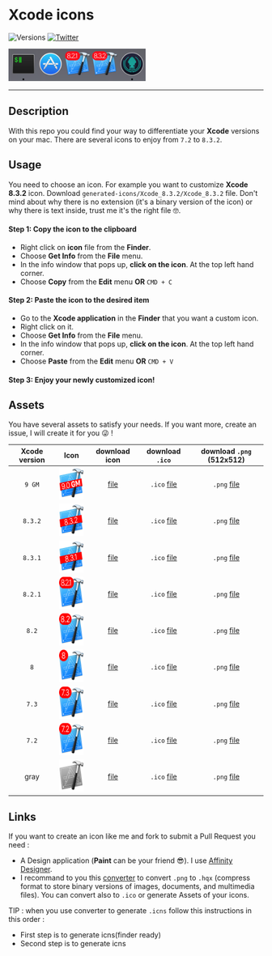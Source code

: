 # Xcode icons

![Versions](https://img.shields.io/badge/versions->=7.2-333333.svg?style=flat-square)
[![Twitter](https://img.shields.io/badge/twitter-@StevenWatremez-blue.svg?style=flat-square)](http://twitter.com/StevenWatremez)

<img alt="Xcode_8.3.2" src="img/dock.png"  height="64" />

---

## Description
With this repo you could find your way to differentiate your **Xcode** versions on your mac. There are several icons to enjoy from `7.2` to `8.3.2`. 

## Usage
You need to choose an icon. For example you want to customize **Xcode 8.3.2** icon. Download `generated-icons/Xcode_8.3.2/Xcode_8.3.2` file. Don't mind about why there is no extension (it's a binary version of the icon) or why there is text inside, trust me it's the right file 🤓.

#### Step 1: Copy the icon to the clipboard
- Right click on **icon** file from the **Finder**.
- Choose **Get Info** from the **File** menu.
- In the info window that pops up, **click on the icon**. At the top left hand corner.
- Choose **Copy** from the **Edit** menu **OR** `CMD + C` 

#### Step 2: Paste the icon to the desired item
- Go to the **Xcode application** in the **Finder** that you want a custom icon.
- Right click on it.
- Choose **Get Info** from the **File** menu.
- In the info window that pops up, **click on the icon**. At the top left hand corner.
- Choose **Paste** from the **Edit** menu **OR** `CMD + V`

#### Step 3: Enjoy your newly customized icon!

## Assets
You have several assets to satisfy your needs. If you want more, create an issue, I will create it for you 😜 !

| Xcode version |    Icon    |        download icon         |        download `.ico`         |        download `.png` (512x512)      |
|:-------------:|:----------:|:---------------------------------:|:---------------------------------:|:----------------------------------------:|
|`9 GM`| <img alt="Xcode_9_GM" src="modified-icons/Xcode_9GM.png" width="64" height="64" /> |  [file](generated-icons/Xcode_8.3.2/Xcode_8.3.2) |`.ico` [file](generated-icons/Xcode_8.3.2/Assets/Xcode_9GM.ico) |`.png` [file](generated-icons/Xcode_9GM/Assets/512x512.png) |
|`8.3.2`| <img alt="Xcode_8.3.2" src="modified-icons/Xcode_8.3.2.png" width="64" height="64" /> |  [file](generated-icons/Xcode_8.3.2/Xcode_8.3.2) |`.ico` [file](generated-icons/Xcode_8.3.2/Assets/Xcode_8.3.2.ico) |`.png` [file](generated-icons/Xcode_8.3.2/Assets/512x512.png) |
|`8.3.1`| <img alt="Xcode_8.3.1" src="modified-icons/Xcode_8.3.1.png" width="64" height="64" /> | [file](generated-icons/Xcode_8.3.1/Xcode_8.3.1) |`.ico` [file](generated-icons/Xcode_8.3.1/Assets/Xcode_8.3.1.ico) |`.png` [file](generated-icons/Xcode_8.3.1/Assets/512x512.png) |
|`8.2.1`| <img alt="Xcode_8.2.1" src="modified-icons/Xcode_8.2.1.png" width="64" height="64" /> | [file](generated-icons/Xcode_8.2.1/Xcode_8.2.1) |`.ico` [file](generated-icons/Xcode_8.2.1/Assets/Xcode_8.2.1.ico) |`.png` [file](generated-icons/Xcode_8.2.1/Assets/512x512.png) |
|`8.2`  | <img alt="Xcode_8.2" src="modified-icons/Xcode_8.2.png" width="64" height="64" />     | [file](generated-icons/Xcode_8.2/Xcode_8.2)     |`.ico` [file](generated-icons/Xcode_8.2/Assets/Xcode_8.2.ico) |`.png` [file](generated-icons/Xcode_8.2/Assets/512x512.png) |
|`8`    | <img alt="Xcode_8" src="modified-icons/Xcode_8.png" width="64" height="64" />         | [file](generated-icons/Xcode_8/Xcode_8)         |`.ico` [file](generated-icons/Xcode_8/Assets/Xcode_8.ico) |`.png` [file](generated-icons/Xcode_8/Assets/512x512.png) |
|`7.3`    | <img alt="Xcode_7.3" src="modified-icons/Xcode_7.3.png" width="64" height="64" />         |  [file](generated-icons/Xcode_7.3/Xcode_7.3)         |`.ico` [file](generated-icons/Xcode_7.3/Assets/Xcode_7.3.ico) |`.png` [file](generated-icons/Xcode_7.3/Assets/512x512.png) |
|`7.2`    | <img alt="Xcode_7.2" src="modified-icons/Xcode_7.2.png" width="64" height="64" />         |  [file](generated-icons/Xcode_7.2/Xcode_7.2)         |`.ico` [file](generated-icons/Xcode_7.2/Assets/Xcode_7.2.ico) |`.png` [file](generated-icons/Xcode_7.2/Assets/512x512.png) |
|gray    | <img alt="Xcode_gray" src="modified-icons/Xcode_gray.png" width="64" height="64" />         |  [file](generated-icons/Xcode_gray/Xcode_gray)         |`.ico` [file](generated-icons/Xcode_gray/AssetsXcode_gray.ico) |`.png` [file](generated-icons/Xcode_gray/Assets/512x512.png) |

## Links
If you want to create an icon like me and fork to submit a Pull Request you need :

- A Design application (**Paint** can be your friend 😎). I use [Affinity Designer](https://affinity.serif.com/en-us/designer/). 
- I recommand to you this [converter](https://iconverticons.com/online/) to convert `.png` to `.hqx` (compress format to store binary versions of images, documents, and multimedia files). You can convert also to `.ico` or generate Assets of your icons.

TIP : when you use converter to generate `.icns` follow this instructions in this order :


- First step is to generate icns(finder ready)
- Second step is to generate icns
